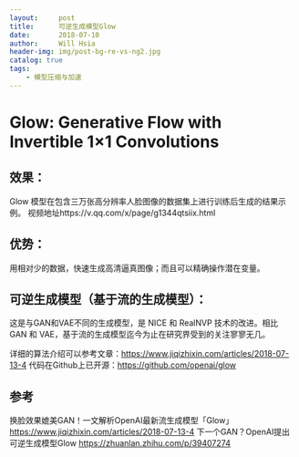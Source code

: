 ```yaml
---
layout:     post
title:      可逆生成模型Glow
date:       2018-07-10
author:     Will Hsia
header-img: img/post-bg-re-vs-ng2.jpg
catalog: true
tags:
    - 模型压缩与加速
---
```

# Glow: Generative Flow with Invertible 1×1 Convolutions
## 效果：
Glow 模型在包含三万张高分辨率人脸图像的数据集上进行训练后生成的结果示例。
视频地址https://v.qq.com/x/page/g1344qtsiix.html
## 优势：
用相对少的数据，快速生成高清逼真图像；而且可以精确操作潜在变量。
## 可逆生成模型（基于流的生成模型）：
这是与GAN和VAE不同的生成模型，是 NICE 和 RealNVP 技术的改进。相比 GAN 和 VAE，基于流的生成模型迄今为止在研究界受到的关注寥寥无几。

详细的算法介绍可以参考文章：https://www.jiqizhixin.com/articles/2018-07-13-4
代码在Github上已开源：https://github.com/openai/glow

## 参考
换脸效果媲美GAN！一文解析OpenAI最新流生成模型「Glow」 https://www.jiqizhixin.com/articles/2018-07-13-4
下一个GAN？OpenAI提出可逆生成模型Glow https://zhuanlan.zhihu.com/p/39407274

